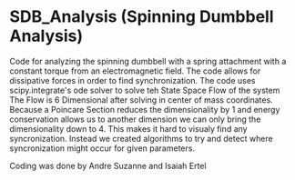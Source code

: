 # SDB_Analysis (Spinning Dumbbell Analysis)
Code for analyzing the spinning dumbbell with a spring attachment with a constant torque from an electromagnetic field. The code allows for dissipative forces in order to find synchronization. 
The code uses scipy.integrate's ode solver to solve teh State Space Flow of the system 
The Flow is 6 Dimensional after solving in center of mass coordinates. 
Because a Poincare Section reduces the dimensionality by 1 and energy conservation allows us to another
dimension we can only bring the dimensionality down to 4. This makes it hard to visualy find any syncronization.
Instead we created algorithms to try and detect where syncronization might occur for given parameters.

Coding was done by Andre Suzanne and Isaiah Ertel
